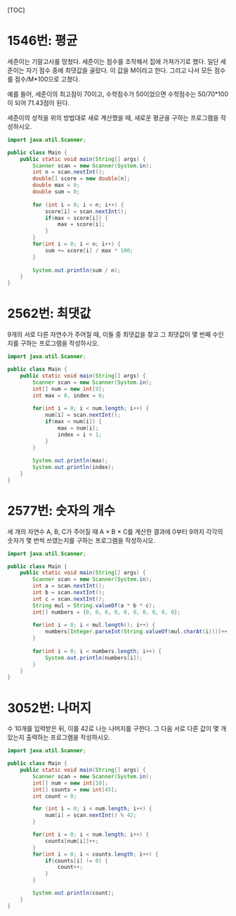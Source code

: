 [TOC]

# 1546번: 평균
세준이는 기말고사를 망쳤다. 세준이는 점수를 조작해서 집에 가져가기로 했다. 일단 세준이는 자기 점수 중에 최댓값을 골랐다. 이 값을 M이라고 한다. 그리고 나서 모든 점수를 점수/M*100으로 고쳤다.

예를 들어, 세준이의 최고점이 70이고, 수학점수가 50이었으면 수학점수는 50/70*100이 되어 71.43점이 된다.

세준이의 성적을 위의 방법대로 새로 계산했을 때, 새로운 평균을 구하는 프로그램을 작성하시오.
``` java
import java.util.Scanner;

public class Main {
	public static void main(String[] args) {
		Scanner scan = new Scanner(System.in);
		int n = scan.nextInt();
		double[] score = new double[n];
		double max = 0;
		double sum = 0;
		
		for (int i = 0; i < n; i++) {
			score[i] = scan.nextInt();
			if(max < score[i]) {
				max = score[i];
			}
		}
		for(int i = 0; i < n; i++) {
			sum += score[i] / max * 100;
		}
		
		System.out.println(sum / n);
	}
}
```

# 2562번: 최댓값
9개의 서로 다른 자연수가 주어질 때, 이들 중 최댓값을 찾고 그 최댓값이 몇 번째 수인지를 구하는 프로그램을 작성하시오.
``` java
import java.util.Scanner;

public class Main {
	public static void main(String[] args) {
		Scanner scan = new Scanner(System.in);
		int[] num = new int[9];
		int max = 0, index = 0;
		
		for(int i = 0; i < num.length; i++) {
			num[i] = scan.nextInt();
			if(max < num[i]) {
				max = num[i];
				index = i + 1;
			}
		}
		
		System.out.println(max);
		System.out.println(index);
	}
}
```

# 2577번: 숫자의 개수
세 개의 자연수 A, B, C가 주어질 때 A × B × C를 계산한 결과에 0부터 9까지 각각의 숫자가 몇 번씩 쓰였는지를 구하는 프로그램을 작성하시오.
``` java
import java.util.Scanner;

public class Main {
	public static void main(String[] args) {
		Scanner scan = new Scanner(System.in);
		int a = scan.nextInt();
		int b = scan.nextInt();
		int c = scan.nextInt();
		String mul = String.valueOf(a * b * c);
		int[] numbers = {0, 0, 0, 0, 0, 0, 0, 0, 0, 0};
		
		for(int i = 0; i < mul.length(); i++) {
			numbers[Integer.parseInt(String.valueOf(mul.charAt(i)))]++;
		}
		
		for(int i = 0; i < numbers.length; i++) {
			System.out.println(numbers[i]);
		}
	}
}
```

# 3052번: 나머지
수 10개를 입력받은 뒤, 이를 42로 나눈 나머지를 구한다. 그 다음 서로 다른 값이 몇 개 있는지 출력하는 프로그램을 작성하시오.
``` java
import java.util.Scanner;

public class Main {
	public static void main(String[] args) {
		Scanner scan = new Scanner(System.in);
		int[] num = new int[10];
		int[] counts = new int[45];
		int count = 0;

		for (int i = 0; i < num.length; i++) {
			num[i] = scan.nextInt() % 42;
		}

		for(int i = 0; i < num.length; i++) {
			counts[num[i]]++;
		}
		for(int i = 0; i < counts.length; i++) {
			if(counts[i] != 0) {
				count++;
			}
		}

		System.out.println(count);
	}
}
```


